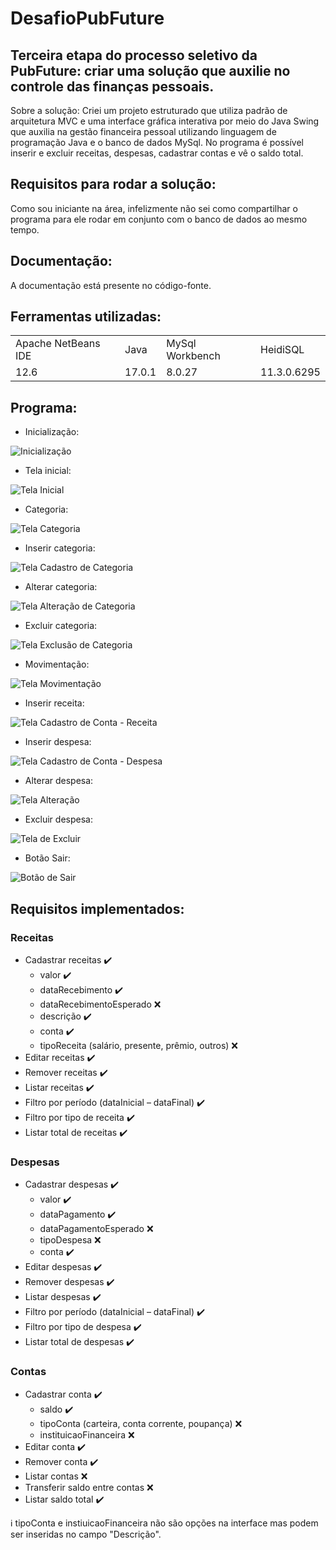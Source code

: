 # DesafioPubFuture

## Terceira etapa do processo seletivo da PubFuture: criar uma solução que auxilie no controle das finanças pessoais.

Sobre a solução: Criei um projeto estruturado que utiliza padrão de arquitetura MVC e uma interface gráfica interativa por meio do Java Swing que auxilia na gestão financeira pessoal utilizando linguagem de programação Java e o banco de dados MySql. No programa é possível inserir e excluir receitas, despesas, cadastrar contas e vê o saldo total. 

## Requisitos para rodar a solução:
Como sou iniciante na área, infelizmente não sei como compartilhar o programa para ele rodar em conjunto com o banco de dados ao mesmo tempo.

## Documentação: 
A documentação está presente no código-fonte.

## Ferramentas utilizadas:
<table>
 <tr> 
  <td>Apache NetBeans IDE</td>
  <td>Java</td>
  <td>MySql Workbench</td>
  <td>HeidiSQL</td>
 </tr>
<tr>
  <td>12.6</td>
  <td>17.0.1</td>
  <td>8.0.27</td>
  <td>11.3.0.6295</td>
 </tr>
</table>

## Programa:

- Inicialização:

![Inicialização](https://user-images.githubusercontent.com/95294368/149587246-01a38b8b-7b3f-469b-aad2-e5fac06db6f4.jpg)

- Tela inicial:

![Tela Inicial](https://user-images.githubusercontent.com/95294368/149587263-9628cd0a-f759-4c9f-b9db-a950ea4814aa.jpg)

- Categoria:

![Tela Categoria](https://user-images.githubusercontent.com/95294368/149587258-00c41d5a-3b9e-4df4-8fbf-d4579bae3929.jpg)

- Inserir categoria:

![Tela Cadastro de Categoria](https://user-images.githubusercontent.com/95294368/149587253-d4e2dd13-83e8-462a-8038-ca35a5e73afb.jpg)

- Alterar categoria:

![Tela Alteração de Categoria](https://user-images.githubusercontent.com/95294368/149587248-0127c301-36dc-43b6-9c01-bf614eca7982.jpg)

- Excluir categoria:

![Tela Exclusão de Categoria](https://user-images.githubusercontent.com/95294368/149587262-307adfa2-930c-4e42-a9d7-3c323cb119d3.jpg)

- Movimentação:

![Tela Movimentação](https://user-images.githubusercontent.com/95294368/149587240-d26553e6-8c46-4236-a4e5-86796f361cd3.jpg)

- Inserir receita:

![Tela Cadastro de Conta - Receita](https://user-images.githubusercontent.com/95294368/149587256-5ab90a95-6bce-43b5-9707-294c37846e4e.jpg)

- Inserir despesa:

![Tela Cadastro de Conta - Despesa](https://user-images.githubusercontent.com/95294368/149587254-e621866c-8a34-42bc-be66-24f53c362921.jpg)

- Alterar despesa:

![Tela Alteração](https://user-images.githubusercontent.com/95294368/149587250-75813b33-b323-4f34-b7b7-554723155389.jpg)

- Excluir despesa:

![Tela de Excluir](https://user-images.githubusercontent.com/95294368/149587260-c597d58e-4ba7-496f-848a-1670dc9b73f2.jpg)

- Botão Sair:

![Botão de Sair](https://user-images.githubusercontent.com/95294368/149587242-c458eb8d-91d6-4f27-9901-4c561252c601.jpg)


## Requisitos implementados: 

### Receitas
- Cadastrar receitas ✔️
  - valor ✔️
  - dataRecebimento ✔️
  - dataRecebimentoEsperado ❌
  - descrição ✔️
  - conta ✔️
  - tipoReceita (salário, presente, prêmio, outros) ❌
- Editar receitas ✔️
- Remover receitas ✔️
- Listar receitas ✔️
- Filtro por período (dataInicial – dataFinal) ✔️
- Filtro por tipo de receita ✔️
- Listar total de receitas ✔️
### Despesas
- Cadastrar despesas ✔️
  - valor ✔️
  - dataPagamento ✔️
  - dataPagamentoEsperado ❌
  - tipoDespesa ❌
  - conta ✔️
- Editar despesas ✔️
- Remover despesas ✔️
- Listar despesas ✔️
- Filtro por período (dataInicial – dataFinal) ✔️
- Filtro por tipo de despesa ✔️
- Listar total de despesas ✔️
### Contas
- Cadastrar conta ✔️
  - saldo ✔️
  - tipoConta (carteira, conta corrente, poupança) ❌
  - instituicaoFinanceira ❌
- Editar conta ✔️
- Remover conta ✔️
- Listar contas ❌
- Transferir saldo entre contas ❌
- Listar saldo total ✔️

ℹ️ tipoConta e instiuicaoFinanceira não são opções na interface mas podem ser inseridas no campo "Descrição".
